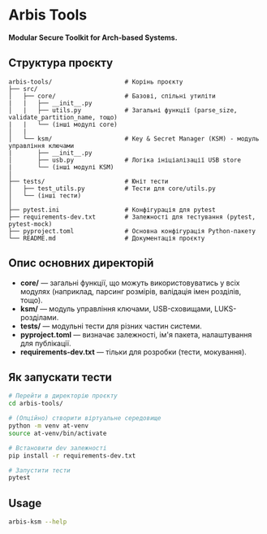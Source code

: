 # Arbis Tools

**Modular Secure Toolkit for Arch-based Systems.**

## Структура проєкту

```
arbis-tools/                    # Корінь проєкту
├── src/
│   ├── core/                   # Базові, спільні утиліти
|   |   ├── __init__.py
│   |   ├── utils.py            # Загальні функції (parse_size, validate_partition_name, тощо)
|   |   └── (інші модулі core)
│   |
│   └── ksm/                    # Key & Secret Manager (KSM) - модуль управління ключами
|       ├── __init__.py
│       ├── usb.py              # Логіка ініціалізації USB store
|       └── (інші модулі KSM)
│
├── tests/                      # Юніт тести
│   ├── test_utils.py           # Тести для core/utils.py
│   └── (інші тести)
│
├── pytest.ini                  # Конфігурація для pytest
├── requirements-dev.txt        # Залежності для тестування (pytest, pytest-mock)
├── pyproject.toml              # Основна конфігурація Python-пакету
└── README.md                   # Документація проєкту
```

## Опис основних директорій

- **core/** — загальні функції, що можуть використовуватись у всіх модулях (наприклад, парсинг розмірів, валідація імен розділів, тощо).
- **ksm/** — модуль управління ключами, USB-сховищами, LUKS-розділами.
- **tests/** — модульні тести для різних частин системи.
- **pyproject.toml** — визначає залежності, ім'я пакета, налаштування для публікації.
- **requirements-dev.txt** — тільки для розробки (тести, мокування).

## Як запускати тести

```bash
# Перейти в директорію проєкту
cd arbis-tools/

# (Опційно) створити віртуальне середовище
python -m venv at-venv
source at-venv/bin/activate

# Встановити dev залежності
pip install -r requirements-dev.txt

# Запустити тести
pytest
```

## Usage

```bash
arbis-ksm --help
```